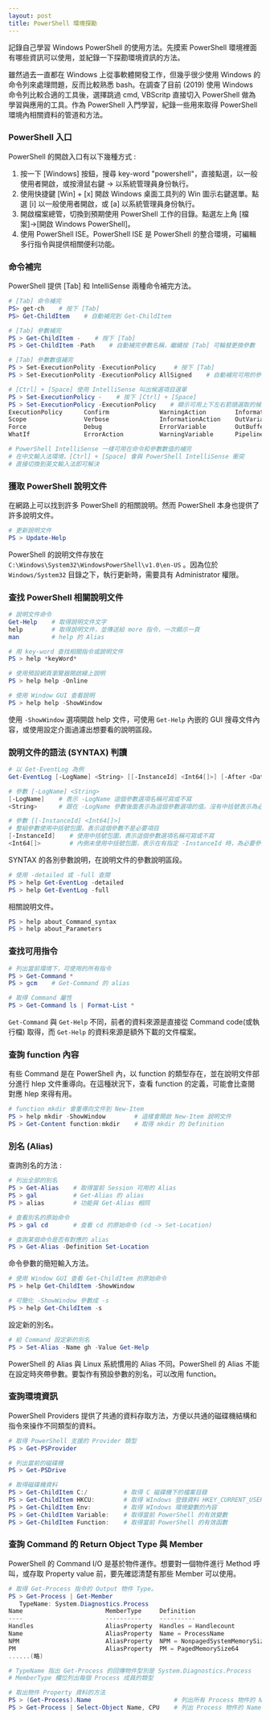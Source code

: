 ```yaml
---
layout: post
title: PowerShell 環境探勘
---
```


記錄自己學習 Windows PowerShell 的使用方法。先摸索 PowerShell 環境裡面有哪些資訊可以使用，並紀錄一下探勘環境資訊的方法。

<!--more-->

雖然過去一直都在 Windows 上從事軟體開發工作，但幾乎很少使用 Windows 的命令列來處理問題，反而比較熟悉 bash。在調查了目前 (2019) 使用 Windows 命令列比較合適的工具後，選擇跳過 cmd, VBScritp 直接切入 PowerShell 做為學習與應用的工具。作為 PowerShell 入門學習，紀錄一些用來取得 PowerShell 環境內相關資料的管道和方法。

### PowerShell 入口

PowerShell 的開啟入口有以下幾種方式 :

1. 按一下 [Windows] 按鈕，搜尋 key-word "powershell"，直接點選，以一般使用者開啟，或按滑鼠右鍵 -> 以系統管理員身份執行。
2. 使用快捷鍵 [Win] + [x] 開啟 Windows 桌面工具列的 Win 圖示右鍵選單。點選 [i] 以一般使用者開啟，或 [a] 以系統管理員身份執行。
3. 開啟檔案總管，切換到預期使用 PowerShell 工作的目錄。點選左上角 [檔案]->[開啟 Windows PowerShell]。
4. 使用 PowerShell ISE。PowerShell ISE 是 PowerShell 的整合環境，可編輯多行指令與提供相關便利功能。

### 命令補完

PowerShell 提供 [Tab] 和 IntelliSense 兩種命令補完方法。

```PowerShell
# [Tab] 命令補完
PS> get-ch    # 按下 [Tab]
PS> Get-ChildItem    # 自動補完到 Get-ChildItem

# [Tab] 參數補完
PS > Get-ChildItem -    # 按下 [Tab]
PS > Get-ChildItem -Path    # 自動補完參數名稱，繼續按 [Tab] 可輪替更換參數

# [Tab] 參數數值補完
PS > Set-ExecutionPolity -ExecutionPolicy     # 按下 [Tab]
PS > Set-ExecutionPolity -ExecutionPolicy AllSigned    # 自動補完可用的參數

# [Ctrl] + [Space] 使用 IntelliSense 叫出候選項目選單
PS > Set-ExecutionPolicy -    # 按下 [Ctrl] + [Space]
PS > Set-ExecutionPolicy -ExecutionPolicy    # 顯示可用上下左右箭頭選取的候選字清單
ExecutionPolicy      Confirm              WarningAction        InformationVariable
Scope                Verbose              InformationAction    OutVariable
Force                Debug                ErrorVariable        OutBuffer
WhatIf               ErrorAction          WarningVariable      PipelineVariable

# PowerShell IntelliSense 一樣可用在命令和參數數值的補完
# 在中文輸入法環境，[Ctrl] + [Space] 會與 PowerShell IntelliSense 衝突
# 直接切換到英文輸入法即可解決
```

### 獲取 PowerShell 說明文件

在網路上可以找到許多 PowerShell 的相關說明。然而 PowerShell 本身也提供了許多說明文件。

```PowerShell
# 更新說明文件
PS > Update-Help
```

PowerShell 的說明文件存放在 ```C:\Windows\System32\WindowsPowerShell\v1.0\en-US``` 。因為位於 ```Windows/System32``` 目錄之下，執行更新時，需要具有 Administrator 權限。

### 查找 PowerShell 相關說明文件

```PowerShell
# 說明文件命令
Get-Help    # 取得說明文件文字
help        # 取得說明文件，並傳送給 more 指令，一次顯示一頁
man         # help 的 Alias

# 用 key-word 查找相關指令或說明文件
PS > help *keyWord*

# 使用預設網頁瀏覽器開啟線上說明
PS > help help -Online

# 使用 Window GUI 查看說明
PS > help help -ShowWindow
```

使用 ```-ShowWindow``` 選項開啟 help 文件，可使用 ```Get-Help``` 內嵌的 GUI 搜尋文件內容，或使用設定介面過濾出想要看的說明區段。

### 說明文件的語法 (SYNTAX) 判讀

```PowerShell
# 以 Get-EventLog 為例
Get-EventLog [-LogName] <String> [[-InstanceId] <Int64[]>] [-After <DateTime>]  [-AsBaseObject ] [-Before <DateTime>] [-ComputerName <String[]>] [-EntryType  <String[]>] [-Index <Int32[]>] [-Message <String>] [-Newest <Int32>] [-Source  <String[]>] [-UserName <String[]>] [<CommonParameters>]

# 參數 [-LogName] <String>
[-LogName]    # 表示 -LogName 這個參數選項名稱可寫或不寫
<String>      # 跟在 -LogName 參數後面表示為這個參數選項的值。沒有中括號表示為必要參數

# 參數 [[-InstanceId] <Int64[]>]
# 整組參數使用中括號包圍，表示這個參數不是必要項目
[-InstanceId]    # 使用中括號包圍，表示這個參數選項名稱可寫或不寫
<Int64[]>        # 內側未使用中括號包圍，表示在有指定 -InstanceId 時，為必要參數
```

SYNTAX 的各別參數說明，在說明文件的參數說明區段。

```PowerShell
# 使用 -detailed 或 -full 查閱
PS > help Get-EventLog -detailed
PS > help Get-EventLog -full
```

相關說明文件。

```PowerShell
PS > help about_Command_syntax
PS > help about_Parameters
```

### 查找可用指令

```PowerShell
# 列出當前環境下，可使用的所有指令
PS > Get-Command *
PS > gcm    # Get-Command 的 alias

# 取得 Command 屬性
PS > Get-Command ls | Format-List *
```

```Get-Command``` 與 ```Get-Help``` 不同，前者的資料來源是直接從 Command code(或執行檔) 取得，而 ```Get-Help``` 的資料來源是額外下載的文件檔案。

### 查詢 function 內容

有些 Command 是在 PowerShell 內，以 function 的類型存在，並在說明文件部分進行 hlep 文件重導向。在這種狀況下，查看 function 的定義，可能會比查閱對應 hlep 來得有用。

```PowerShell
# function mkdir 會重導向文件到 New-Item
PS > help mkdir -ShowWindow        # 這樣會開啟 New-Item 說明文件
PS > Get-Content function:mkdir    # 取得 mkdir 的 Definition
```

### 別名 (Alias)

查詢別名的方法 :

```PowerShell
# 列出全部的別名
PS > Get-Alias    # 取得當前 Session 可用的 Alias
PS > gal          # Get-Alias 的 alias
PS > alias        # 功能與 Get-Alias 相同

# 查看別名的原始命令
PS > gal cd       # 查看 cd 的原始命令 (cd -> Set-Location)

# 查詢某個命令是否有對應的 alias
PS > Get-Alias -Definition Set-Location
```

命令參數的簡短輸入方法。

```PowerShell
# 使用 Window GUI 查看 Get-ChildItem 的原始命令
PS > help Get-ChildItem -ShowWindow

# 可簡化 -ShowWindow 參數成 -s
PS > help Get-ChildItem -s
```

設定新的別名。

```PowerShell
# 給 Command 設定新的別名
PS > Set-Alias -Name gh -Value Get-Help
```

PowerShell 的 Alias 與 Linux 系統慣用的 Alias 不同。PowerShell 的 Alias 不能在設定時夾帶參數。要製作有預設參數的別名，可以改用 function。

### 查詢環境資訊

PowerShell Providers 提供了共通的資料存取方法，方便以共通的磁碟機結構和指令來操作不同類型的資料。

```PowerShell
# 取得 PowerShell 支援的 Provider 類型
PS > Get-PSProvider

# 列出當前的磁碟機
PS > Get-PSDrive

# 取得磁碟機資料
PS > Get-ChildItem C:/          # 取得 C 磁碟機下的檔案目錄
PS > Get-ChildItem HKCU:        # 取得 WIndows 登錄資料 HKEY_CURRENT_USER 下的內容
PS > Get-ChildItem Env:         # 取得 WIndows 環境變數的內容
PS > Get-ChildItem Variable:    # 取得當前 PowerShell 的有效變數
PS > Get-ChildItem Function:    # 取得當前 PowerShell 的有效函數
```

### 查詢 Command 的 Return Object Type 與 Member

PowerShell 的 Command I/O 是基於物件運作。想要對一個物件進行 Method 呼叫，或存取 Property value 前，要先確認清楚有那些 Member 可以使用。

```PowerShell
# 取得 Get-Process 指令的 Output 物件 Type。
PS > Get-Process | Get-Member
   TypeName: System.Diagnostics.Process
Name                       MemberType     Definition
----                       ----------     ----------
Handles                    AliasProperty  Handles = Handlecount
Name                       AliasProperty  Name = ProcessName
NPM                        AliasProperty  NPM = NonpagedSystemMemorySize64
PM                         AliasProperty  PM = PagedMemorySize64
......(略)

# TypeName 指出 Get-Process 的回傳物件型別是 System.Diagnostics.Process
# MemberType 欄位列出每個 Process 成員的類型

# 取出物件 Property 資料的方法
PS > (Get-Process).Name                       # 列出所有 Process 物件的 Name value
PS > Get-Process | Select-Object Name, CPU    # 列出 Process 物件的 Name 和 CPU property value
```
